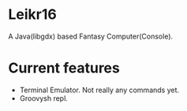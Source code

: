# Leikr16
A Java(libgdx) based Fantasy Computer(Console).

# Current features
- Terminal Emulator. Not really any commands yet.
- Groovysh repl.
